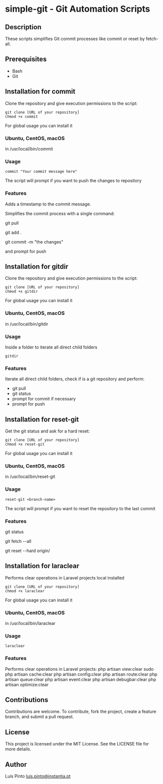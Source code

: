 # simple-git - Git Automation Scripts

## Description
These scripts simplifies Git commit processes like commit or reset by fetch-all.

## Prerequisites
- Bash
- Git

## Installation for commit
Clone the repository and give execution permissions to the script:
```
git clone [URL of your repository]
chmod +x commit
```
For global usage you can install it 
### Ubuntu, CentOS, macOS
in /usr/local/bin/commit
### Usage
```
commit "Your commit message here"
```
The script will prompt if you want to push the changes to repository
### Features
Adds a timestamp to the commit message.

Simplifies the commit process with a single command:

git pull

git add .

git commit -m "the changes"

and prompt for push

## Installation for gitdir
Clone the repository and give execution permissions to the script:
```
git clone [URL of your repository]
chmod +x gitdir
```
For global usage you can install it 
### Ubuntu, CentOS, macOS
in /usr/local/bin/gitdir
### Usage
Inside a folder to iterate all direct child folders
```
gitdir
```
### Features
Iterate all direct child folders, check if is a git repository and perform:

- git pull
- git status
- prompt for commit if necessary
- prompt for push


## Installation for reset-git
Get the git status and ask for a hard reset:
```
git clone [URL of your repository]
chmod +x reset-git
```
For global usage you can install it 
### Ubuntu, CentOS, macOS
in /usr/local/bin/reset-git
### Usage
```
reset-git <branch-name>
```
The script will prompt if you want to reset the repository to the last commit

### Features
git status

git fetch --all

git reset --hard origin/<branch-name>

## Installation for laraclear
Performs clear operations in Laravel projects local installed
```
git clone [URL of your repository]
chmod +x laraclear
```
For global usage you can install it 
### Ubuntu, CentOS, macOS
in /usr/local/bin/laraclear
### Usage
```
laraclear
```
### Features
Performs clear operations in Laravel projects:
php artisan view:clear
sudo php artisan cache:clear
php artisan config:clear
php artisan route:clear
php artisan queue:clear
php artisan event:clear
php artisan debugbar:clear
php artisan optimize:clear

## Contributions
Contributions are welcome. 
To contribute, fork the project, create a feature branch, and submit a pull request.

## License
This project is licensed under the MIT License. See the LICENSE file for more details.

## Author
Luís Pinto
luis.pinto@instantia.pt

